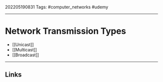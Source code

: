 202205190831
Tags: #computer_networks #udemy

---

# Network Transmission Types
- [[Unicast]]
- [[Multicast]]
- [[Broadcast]]

---
## Links